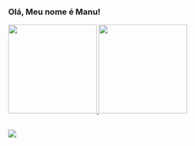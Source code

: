 ### Olá, Meu nome é Manu!

<div>
  <a href="https://github.com/manuellamonteiro">
  <img height="180em" src="https://github-readme-stats.vercel.app/api?username=manuellamonteiro&show_icons=true&theme=radical&include_all_commits=true&count_private=true"/>
  <img height="180em" src="https://github-readme-stats.vercel.app/api/top-langs/?username=manuellamonteiro&layout=compact&langs_count=7&theme=radical"/>
</div>
  
  ##
  
<div>
  <a href= "https://www.linkedin.com/in/manuella-monteiro-6b2b18203/">
  <img src = "https://img.shields.io/badge/LinkedIn-0077B5?style=for-the-badge&logo=linkedin&logoColohite"

 </div>
    
  
    
   
